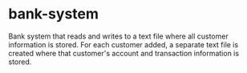 # bank-system
Bank system that reads and writes to a text file where all customer information is stored. For each customer added, a separate text file is created where that customer's account and transaction information is stored.
